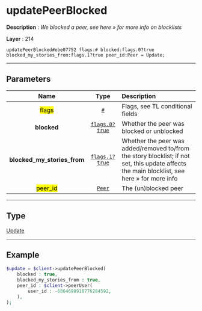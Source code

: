 # updatePeerBlocked

**Description** : *We blocked a peer, see here &raquo; for more info on blocklists*

**Layer** : 214

```tl
updatePeerBlocked#ebe07752 flags:# blocked:flags.0?true blocked_my_stories_from:flags.1?true peer_id:Peer = Update;
```

---

## Parameters

| Name | Type | Description |
| :---: | :---: | :--- |
| <mark>flags</mark> | [`#`](type/#) | Flags, see TL conditional fields |
| **blocked** | [`flags.0?true`](type/true) | Whether the peer was blocked or unblocked |
| **blocked_my_stories_from** | [`flags.1?true`](type/true) | Whether the peer was added/removed to/from the story blocklist; if not set, this update affects the main blocklist, see here » for more info |
| <mark>peer_id</mark> | [`Peer`](type/Peer) | The (un)blocked peer |

---

## Type

[Update](type/Update)

---

## Example

```php
$update = $client->updatePeerBlocked(
	blocked : true,
	blocked_my_stories_from : true,
	peer_id : $client->peerUser(
		user_id : -6864698918776284592,
	),
);
```